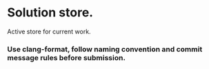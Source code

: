 # Solution store.

Active store for current work.

### Use clang-format, follow naming convention and commit message rules before submission.

